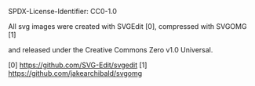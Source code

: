 SPDX-License-Identifier: CC0-1.0

All svg images were created with SVGEdit [0], compressed with SVGOMG [1]

and released under the Creative Commons Zero v1.0 Universal.

[0] https://github.com/SVG-Edit/svgedit
[1] https://github.com/jakearchibald/svgomg
